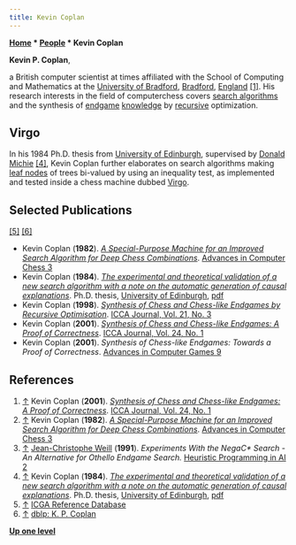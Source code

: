 ```yaml
---
title: Kevin Coplan
---
```

**[Home](Home "Home") \* [People](People "People") \* Kevin Coplan**


**Kevin P. Coplan**,  

a British computer scientist at times affiliated with the School of Computing and Mathematics at the [University of Bradford](https://en.wikipedia.org/wiki/University_of_Bradford), [Bradford](https://en.wikipedia.org/wiki/City_of_Bradford), [England](https://en.wikipedia.org/wiki/England) <a id="cite-note-1" href="#cite-ref-1">[1]</a>.
His research interests in the field of computerchess covers [search algorithms](Search "Search") and the synthesis of [endgame](Endgame "Endgame") [knowledge](Knowledge "Knowledge") by [recursive](Recursion "Recursion") optimization. 



## Virgo


In his 1984 Ph.D. thesis from [University of Edinburgh](University_of_Edinburgh "University of Edinburgh"), supervised by [Donald Michie](Donald_Michie "Donald Michie") <a id="cite-note-4" href="#cite-ref-4">[4]</a>, Kevin Coplan further elaborates on search algorithms making [leaf nodes](Leaf_Node "Leaf Node") of trees bi-valued by using an inequality test, as implemented and tested inside a chess machine dubbed [Virgo](index.php?title=Virgo&action=edit&redlink=1 "Virgo (page does not exist)"). 



## Selected Publications


<a id="cite-note-5" href="#cite-ref-5">[5]</a> <a id="cite-note-6" href="#cite-ref-6">[6]</a>



* Kevin Coplan (**1982**). *[A Special-Purpose Machine for an Improved Search Algorithm for Deep Chess Combinations](https://www.sciencedirect.com/science/article/pii/B9780080268989500061)*. [Advances in Computer Chess 3](Advances_in_Computer_Chess_3 "Advances in Computer Chess 3")
* Kevin Coplan (**1984**). *[The experimental and theoretical validation of a new search algorithm with a note on the automatic generation of causal explanations](https://www.era.lib.ed.ac.uk/handle/1842/6645)*. Ph.D. thesis, [University of Edinburgh](University_of_Edinburgh "University of Edinburgh"), [pdf](https://www.era.lib.ed.ac.uk/bitstream/handle/1842/6645/Coplan1984.pdf)
* Kevin Coplan (**1998**). *[Synthesis of Chess and Chess-like Endgames by Recursive Optimisation](https://content.iospress.com/articles/icga-journal/icg21304)*. [ICCA Journal, Vol. 21, No. 3](ICGA_Journal#21_3 "ICGA Journal")
* Kevin Coplan (**2001**). *[Synthesis of Chess and Chess-like Endgames: A Proof of Correctness](https://content.iospress.com/articles/icga-journal/icg24103)*. [ICCA Journal, Vol. 24, No. 1](ICGA_Journal#24_1 "ICGA Journal")
* Kevin Coplan (**2001**). *Synthesis of Chess-like Endgames: Towards a Proof of Correctness*. [Advances in Computer Games 9](Advances_in_Computer_Games_9 "Advances in Computer Games 9")


## References


1. <a id="cite-ref-1" href="#cite-note-1">↑</a> Kevin Coplan (**2001**). *[Synthesis of Chess and Chess-like Endgames: A Proof of Correctness](http://ilk.uvt.nl/icga/journal/contents/content24-1.htm#SYNTHESIS%20OF%20CHESS)*. [ICCA Journal, Vol. 24, No. 1](ICGA_Journal#24_1 "ICGA Journal")
2. <a id="cite-ref-2" href="#cite-note-2">↑</a> Kevin Coplan (**1982**). *[A Special-Purpose Machine for an Improved Search Algorithm for Deep Chess Combinations](https://www.sciencedirect.com/science/article/pii/B9780080268989500061)*. [Advances in Computer Chess 3](Advances_in_Computer_Chess_3 "Advances in Computer Chess 3")
3. <a id="cite-ref-3" href="#cite-note-3">↑</a> [Jean-Christophe Weill](Jean-Christophe_Weill "Jean-Christophe Weill") (**1991**). *Experiments With the NegaC\* Search - An Alternative for Othello Endgame Search.* [Heuristic Programming in AI 2](2nd_Computer_Olympiad#Workshop "2nd Computer Olympiad")
4. <a id="cite-ref-4" href="#cite-note-4">↑</a> Kevin Coplan (**1984**). *[The experimental and theoretical validation of a new search algorithm with a note on the automatic generation of causal explanations](https://www.era.lib.ed.ac.uk/handle/1842/6645)*. Ph.D. thesis, [University of Edinburgh](University_of_Edinburgh "University of Edinburgh"), [pdf](https://www.era.lib.ed.ac.uk/bitstream/handle/1842/6645/Coplan1984.pdf)
5. <a id="cite-ref-5" href="#cite-note-5">↑</a> [ICGA Reference Database](ICGA_Journal#RefDB "ICGA Journal")
6. <a id="cite-ref-6" href="#cite-note-6">↑</a> [dblp: K. P. Coplan](https://dblp.org/pers/hd/c/Coplan:K=_P=)

**[Up one level](People "People")**







 
